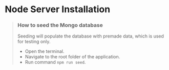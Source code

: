 # Node Server Installation

>### How to seed the Mongo database
>
>Seeding will populate the database with premade data, which is used for testing only.
>
>- Open the terminal.
>- Navigate to the root folder of the application.
>- Run command `npm run seed`.